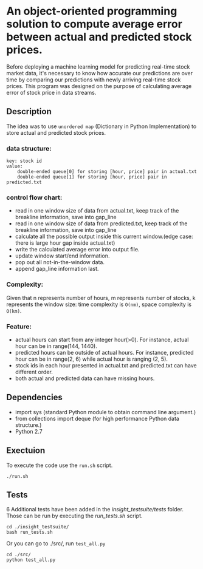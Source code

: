 # An object-oriented programming solution to compute average error between actual and predicted stock prices. 

Before deploying a machine learning model for predicting real-time stock market data, it's necessary to know how accurate our predictions are over time by comparing our predictions with newly arriving real-time stock prices. This program was designed on the purpose of calculating average error of stock price in data streams.

## Description

The idea was to use `unordered map` (Dictionary in Python Implementation) to store actual and predicted stock prices. 

### data structure:
	key: stock id
	value: 
		double-ended queue[0] for storing [hour, price] pair in actual.txt
		double-ended queue[1] for storing [hour, price] pair in predicted.txt

### control flow chart:
	
* read in one window size of data from actual.txt, keep track of the breakline information, save into gap_line
* read in one window size of data from predicted.txt, keep track of the breakline information, save into gap_line
* calculate all the possible output inside this current window.(edge case: there is large hour gap inside actual.txt)
* write the calculated average error into output file.
* update window start/end information.
* pop out all not-in-the-window data.
* append gap_line information last. 

### Complexity:

Given that n represents number of hours,  m represents number of stocks, k represents the window size:
time complexity is `O(nm)`, space complexity is `O(km)`.

### Feature:

* actual hours can start from any integer hour(>0). For instance, actual hour can be in range(144, 1440).
* predicted hours can be outside of actual hours. For instance, predicted hour can be in range(2, 6) while actual hour is ranging (2, 5).
* stock ids in each hour presented in actual.txt and predicted.txt can have different order.
* both actual and predicted data can have missing hours.

## Dependencies

- import sys (standard Python module to obtain command line argument.)
- from collections import deque (for high performance Python data structure.)
- Python 2.7

## Exectuion

To execute the code use the `run.sh` script.

	./run.sh


## Tests

6 Additional tests have been added in the _insight\_testsuite/tests_ folder. Those can be run by executing the _run\_tests.sh_ script.  

	cd ./insight_testsuite/
	bash run_tests.sh


Or you can go to ./src/, run `test_all.py`

	cd ./src/
	python test_all.py

